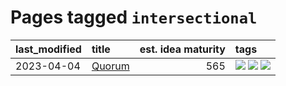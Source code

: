 # Pages tagged `intersectional`

|last_modified|title|est. idea maturity|tags
|:---|:---|---:|:---|
|2023-04-04|[Quorum](../quorum.md)|565|[![](https://img.shields.io/badge/tag-ai-e2596)](../tags/ai.md) [![](https://img.shields.io/badge/tag-experimental-af803c)](../tags/experimental.md) [![](https://img.shields.io/badge/tag-intersectional-f1d19f)](../tags/intersectional.md)|